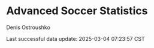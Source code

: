 # Advanced Soccer Statistics
Denis Ostroushko

<!-- gfm -->

Last successful data update: 2025-03-04 07:23:57 CST
